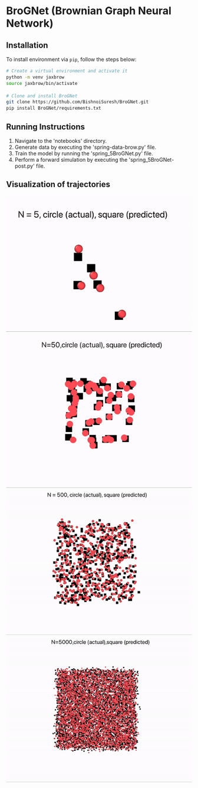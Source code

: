 # BroGNet (Brownian Graph Neural Network)

## Installation
To install environment via `pip`, follow the steps below:
```sh
# Create a virtual environment and activate it
python -m venv jaxbrow
source jaxbrow/bin/activate

# Clone and install BroGNet
git clone https://github.com/BishnoiSuresh/BroGNet.git
pip install BroGNet/requirements.txt
```

## Running Instructions
1. Navigate to the 'notebooks' directory.
2. Generate data by executing the 'spring-data-brow.py' file.
3. Train the model by running the 'spring_5BroGNet.py' file.
4. Perform a forward simulation by executing the 'spring_5BroGNet-post.py' file.

## Visualization of trajectories
![/videos/N_5.gif](/videos/N_5.gif)
![/videos/N_50.gif](/videos/N_50.gif)
![/videos/N_500.gif](/videos/N_500.gif)
![/videos/N_5000.gif](/videos/N_5000.gif)
